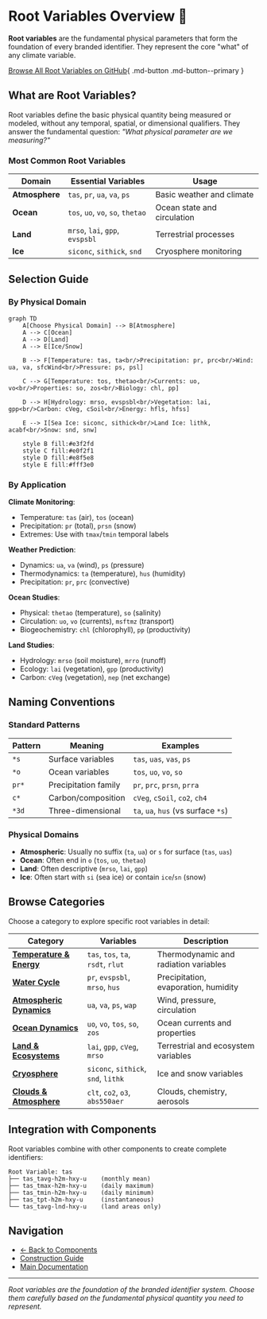 # Root Variables Overview 🌱

**Root variables** are the fundamental physical parameters that form the foundation of every branded identifier. They represent the core "what" of any climate variable.

[Browse All Root Variables on GitHub](https://github.com/WCRP-CMIP/Variable-Registry/tree/main/src-data/variable-root){ .md-button .md-button--primary }

## What are Root Variables?

Root variables define the basic physical quantity being measured or modeled, without any temporal, spatial, or dimensional qualifiers. They answer the fundamental question: *"What physical parameter are we measuring?"*

### Most Common Root Variables

| Domain | Essential Variables | Usage |
|--------|-------------------|-------|
| **Atmosphere** | `tas`, `pr`, `ua`, `va`, `ps` | Basic weather and climate |
| **Ocean** | `tos`, `uo`, `vo`, `so`, `thetao` | Ocean state and circulation |
| **Land** | `mrso`, `lai`, `gpp`, `evspsbl` | Terrestrial processes |
| **Ice** | `siconc`, `sithick`, `snd` | Cryosphere monitoring |


## Selection Guide

### By Physical Domain

```mermaid
graph TD
    A[Choose Physical Domain] --> B[Atmosphere]
    A --> C[Ocean]
    A --> D[Land]
    A --> E[Ice/Snow]
    
    B --> F[Temperature: tas, ta<br/>Precipitation: pr, prc<br/>Wind: ua, va, sfcWind<br/>Pressure: ps, psl]
    
    C --> G[Temperature: tos, thetao<br/>Currents: uo, vo<br/>Properties: so, zos<br/>Biology: chl, pp]
    
    D --> H[Hydrology: mrso, evspsbl<br/>Vegetation: lai, gpp<br/>Carbon: cVeg, cSoil<br/>Energy: hfls, hfss]
    
    E --> I[Sea Ice: siconc, sithick<br/>Land Ice: lithk, acabf<br/>Snow: snd, snw]
    
    style B fill:#e3f2fd
    style C fill:#e0f2f1
    style D fill:#e8f5e8  
    style E fill:#fff3e0
```

### By Application

**Climate Monitoring**:

- Temperature: `tas` (air), `tos` (ocean)
- Precipitation: `pr` (total), `prsn` (snow)
- Extremes: Use with `tmax`/`tmin` temporal labels

**Weather Prediction**:

- Dynamics: `ua`, `va` (wind), `ps` (pressure)
- Thermodynamics: `ta` (temperature), `hus` (humidity)
- Precipitation: `pr`, `prc` (convective)

**Ocean Studies**:

- Physical: `thetao` (temperature), `so` (salinity)
- Circulation: `uo`, `vo` (currents), `msftmz` (transport)
- Biogeochemistry: `chl` (chlorophyll), `pp` (productivity)

**Land Studies**:

- Hydrology: `mrso` (soil moisture), `mrro` (runoff)
- Ecology: `lai` (vegetation), `gpp` (productivity)
- Carbon: `cVeg` (vegetation), `nep` (net exchange)

## Naming Conventions

### Standard Patterns

| Pattern | Meaning | Examples |
|---------|---------|----------|
| `*s` | Surface variables | `tas`, `uas`, `vas`, `ps` |
| `*o` | Ocean variables | `tos`, `uo`, `vo`, `so` |
| `pr*` | Precipitation family | `pr`, `prc`, `prsn`, `prra` |
| `c*` | Carbon/composition | `cVeg`, `cSoil`, `co2`, `ch4` |
| `*3d` | Three-dimensional | `ta`, `ua`, `hus` (vs surface `*s`) |

### Physical Domains

- **Atmospheric**: Usually no suffix (`ta`, `ua`) or `s` for surface (`tas`, `uas`)
- **Ocean**: Often end in `o` (`tos`, `uo`, `thetao`)  
- **Land**: Often descriptive (`mrso`, `lai`, `gpp`)
- **Ice**: Often start with `si` (sea ice) or contain `ice`/`sn` (snow)



## Browse Categories

Choose a category to explore specific root variables in detail:

| Category | Variables | Description |
|----------|-----------|-------------|
| **[Temperature & Energy](temperature.md)** | `tas`, `tos`, `ta`, `rsdt`, `rlut` | Thermodynamic and radiation variables |
| **[Water Cycle](water-cycle.md)** | `pr`, `evspsbl`, `mrso`, `hus` | Precipitation, evaporation, humidity |
| **[Atmospheric Dynamics](dynamics.md)** | `ua`, `va`, `ps`, `wap` | Wind, pressure, circulation |
| **[Ocean Dynamics](ocean.md)** | `uo`, `vo`, `tos`, `so`, `zos` | Ocean currents and properties |
| **[Land & Ecosystems](land-ecosystems.md)** | `lai`, `gpp`, `cVeg`, `mrso` | Terrestrial and ecosystem variables |
| **[Cryosphere](cryosphere.md)** | `siconc`, `sithick`, `snd`, `lithk` | Ice and snow variables |
| **[Clouds & Atmosphere](clouds-atmosphere.md)** | `clt`, `co2`, `o3`, `abs550aer` | Clouds, chemistry, aerosols |

## Integration with Components

Root variables combine with other components to create complete identifiers:

```
Root Variable: tas
├── tas_tavg-h2m-hxy-u    (monthly mean)
├── tas_tmax-h2m-hxy-u    (daily maximum)
├── tas_tmin-h2m-hxy-u    (daily minimum)  
├── tas_tpt-h2m-hxy-u     (instantaneous)
└── tas_tavg-lnd-hxy-u    (land areas only)
```

## Navigation

- [← Back to Components](../components/index.md)
- [Construction Guide](../02-how-to-construct.md)
- [Main Documentation](../index.md)

---

*Root variables are the foundation of the branded identifier system. Choose them carefully based on the fundamental physical quantity you need to represent.*